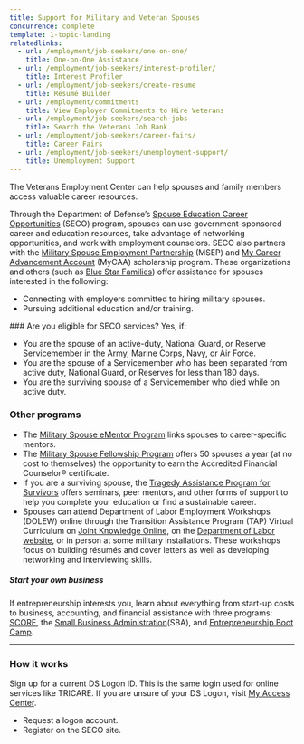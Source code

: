 ```yaml
---
title: Support for Military and Veteran Spouses
concurrence: complete
template: 1-topic-landing
relatedlinks:
  - url: /employment/job-seekers/one-on-one/
    title: One-on-One Assistance
  - url: /employment/job-seekers/interest-profiler/
    title: Interest Profiler
  - url: /employment/job-seekers/create-resume
    title: Résumé Builder
  - url: /employment/commitments
    title: View Employer Commitments to Hire Veterans
  - url: /employment/job-seekers/search-jobs
    title: Search the Veterans Job Bank
  - url: /employment/job-seekers/career-fairs/
    title: Career Fairs
  - url: /employment/job-seekers/unemployment-support/
    title: Unemployment Support
---
```


The Veterans Employment Center can help spouses and family members access valuable career resources. 

Through the Department of Defense’s [Spouse Education Career Opportunities](https://myseco.militaryonesource.mil/Portal/) (SECO) program, spouses can use government-sponsored career and education resources, take advantage of networking opportunities, and work with employment counselors. SECO also partners with the [Military Spouse Employment Partnership](https://msepjobs.militaryonesource.mil/msep/) (MSEP) and [My Career Advancement Account](https://myseco.militaryonesource.mil/Portal/Media/Default/Collaterals_Catalog/Program_Overview/MyCAA-Helping-Spouses-Reach-Career-Goals.pdf) (MyCAA) scholarship program. These organizations and others (such as [Blue Star Families](https://www.bluestarfam.org/)) offer assistance for spouses interested in the following:

- Connecting with employers committed to hiring military spouses.
- Pursuing additional education and/or training.  

<div class="call-out" markdown="1">
### Are you eligible for SECO services? 
Yes, if:

- You are the spouse of an active-duty, National Guard, or Reserve Servicemember in the Army, Marine Corps, Navy, or Air Force. 
- You are the spouse of a Servicemember who has been separated from active duty, National Guard, or Reserves for less than 180 days.
- You are the surviving spouse of a Servicemember who died while on active duty.

</div>

### Other programs
- The [Military Spouse eMentor Program](https://ementorprogram.org/p/milspouse/about) links spouses to career-specific mentors. 
- The [Military Spouse Fellowship Program](http://www.saveandinvest.org/military/military-spouse-fellowship-program) offers 50 spouses a year (at no cost to themselves) the opportunity to earn the Accredited Financial Counselor® certificate.
- If you are a surviving spouse, the [Tragedy Assistance Program for Survivors](http://www.taps.org/) offers seminars, peer mentors, and other forms of support to help you complete your education or find a sustainable career. 
- Spouses can attend Department of Labor Employment Workshops (DOLEW) online through the Transition Assistance Program (TAP) Virtual Curriculum on [Joint Knowledge Online](https://jkodirect.jten.mil), on the [Department of Labor website](https://www.dol.gov/vets/), or in person at some military installations. These workshops focus on building résumés and cover letters as well as developing networking and interviewing skills.

##### Start your own business
If entrepreneurship interests you, learn about everything from start-up costs to business, accounting, and financial assistance with three programs: [SCORE](https://www.score.org/topics/veteran_guards_reservists ), the [Small Business Administration](https://www.sba.gov/content/veteran-service-disabled-veteran-owned)(SBA), and [Entrepreneurship Boot Camp](https://myseco.militaryonesource.mil/Portal/Content/View/2622). 

<hr>

### How it works
Sign up for a current DS Logon ID. This is the same login used for online services like TRICARE. If you are unsure of your DS Logon, visit [My Access Center](https://myaccess.dmdc.osd.mil/identitymanagement/help.do?execution=e1s1).

- Request a logon account.  
- Register on the SECO site.
